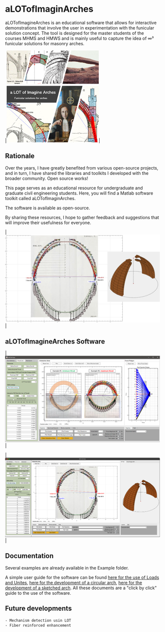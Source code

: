 # aLOTofImaginArches

aLOTofImagineArches is an educational software that allows for interactive demonstrations that involve the user in experimentation with the funicular solution concept. The tool is designed for the master students of the courses MHMS and HMWS and is mainly useful to capture the idea of ∞³ funicular solutions for masonry arches.

|<img src="https://github.com/gcastellazzi/aLOTofImaginArches/blob/main/Examples/aLOT.png" alt="Logo aLOTofImagineArches" title="Logo aLOTofImagineArches" width="300"/>|

## Rationale

Over the years, I have greatly benefited from various open-source projects, and in turn, I have shared the libraries and toolkits I developed with the broader community. Open source works!

This page serves as an educational resource for undergraduate and graduate civil engineering students. Here, you will find a Matlab software toolkit called aLOTofImaginArches.

The software is available as open-source.

By sharing these resources, I hope to gather feedback and suggestions that will improve their usefulness for everyone.

|![The study of Giovanni Poleni about S. Peter Dome](https://github.com/gcastellazzi/aLOTofImaginArches/blob/main/Examples/Example_Poleni.png "The study of Giovanni Poleni about S. Peter Dome")|

## aLOTofImagineArches Software

|![Interactive funicular analysis using aLOTofImagineArches](https://github.com/gcastellazzi/aLOTofImaginArches/blob/main/Examples/Example_Funicular.png "Interactive funicular analysis using aLOTofImagineArches")|

|![The study of Giovanni Poleni about S. Peter Dome](https://github.com/gcastellazzi/aLOTofImaginArches/blob/main/Examples/Example_Funicular_Poleni.png "The study of Giovanni Poleni about S. Peter Dome")|

## Documentation

Several examples are already available in the Example folder.

A simple user guide for the software can be found [here for the use of Loads and Unites](https://github.com/gcastellazzi/aLOTofImaginArches/blob/main/Docs/Load_Graphics_Units.pdf), [here for the development of a circular arch](https://github.com/gcastellazzi/aLOTofImaginArches/blob/main/Docs/Example_Circular_arch_construction.pdf), [here for the development of a sketched arch](https://github.com/gcastellazzi/aLOTofImaginArches/blob/main/Docs/Example_Sketched_arch_construction.pdf). All these documents are a "click by click" guide to the use of the software.



## Future developments
```
- Mechanism detection usin LOT
- Fiber reinforced enhancement
```

